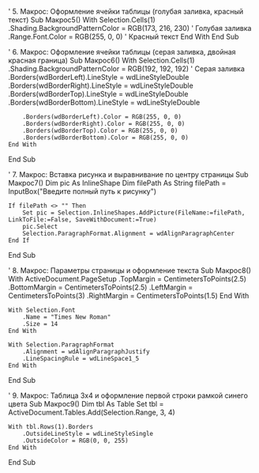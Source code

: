 ' 5. Макрос: Оформление ячейки таблицы (голубая заливка, красный текст)
Sub Макрос5()
    With Selection.Cells(1)
        .Shading.BackgroundPatternColor = RGB(173, 216, 230) ' Голубая заливка
        .Range.Font.Color = RGB(255, 0, 0) ' Красный текст
    End With
End Sub

' 6. Макрос: Оформление ячейки таблицы (серая заливка, двойная красная граница)
Sub Макрос6()
    With Selection.Cells(1)
        .Shading.BackgroundPatternColor = RGB(192, 192, 192) ' Серая заливка
        .Borders(wdBorderLeft).LineStyle = wdLineStyleDouble
        .Borders(wdBorderRight).LineStyle = wdLineStyleDouble
        .Borders(wdBorderTop).LineStyle = wdLineStyleDouble
        .Borders(wdBorderBottom).LineStyle = wdLineStyleDouble

        .Borders(wdBorderLeft).Color = RGB(255, 0, 0)
        .Borders(wdBorderRight).Color = RGB(255, 0, 0)
        .Borders(wdBorderTop).Color = RGB(255, 0, 0)
        .Borders(wdBorderBottom).Color = RGB(255, 0, 0)
    End With
End Sub

' 7. Макрос: Вставка рисунка и выравнивание по центру страницы
Sub Макрос7()
    Dim pic As InlineShape
    Dim filePath As String
    filePath = InputBox("Введите полный путь к рисунку")

    If filePath <> "" Then
        Set pic = Selection.InlineShapes.AddPicture(FileName:=filePath, LinkToFile:=False, SaveWithDocument:=True)
        pic.Select
        Selection.ParagraphFormat.Alignment = wdAlignParagraphCenter
    End If
End Sub

' 8. Макрос: Параметры страницы и оформление текста
Sub Макрос8()
    With ActiveDocument.PageSetup
        .TopMargin = CentimetersToPoints(2.5)
        .BottomMargin = CentimetersToPoints(2.5)
        .LeftMargin = CentimetersToPoints(3)
        .RightMargin = CentimetersToPoints(1.5)
    End With

    With Selection.Font
        .Name = "Times New Roman"
        .Size = 14
    End With

    With Selection.ParagraphFormat
        .Alignment = wdAlignParagraphJustify
        .LineSpacingRule = wdLineSpace1_5
    End With
End Sub

' 9. Макрос: Таблица 3x4 и оформление первой строки рамкой синего цвета
Sub Макрос9()
    Dim tbl As Table
    Set tbl = ActiveDocument.Tables.Add(Selection.Range, 3, 4)

    With tbl.Rows(1).Borders
        .OutsideLineStyle = wdLineStyleSingle
        .OutsideColor = RGB(0, 0, 255)
    End With
End Sub
